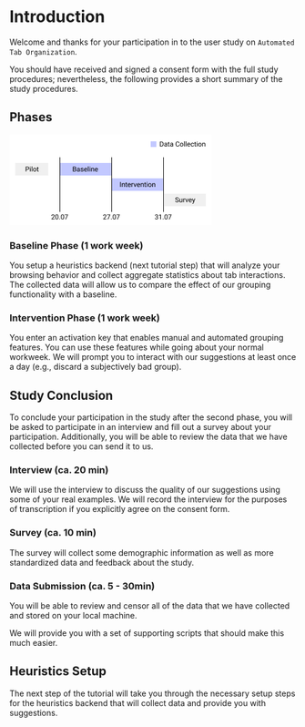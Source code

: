 # Introduction

Welcome and thanks for your participation in to the user study on `Automated Tab Organization`.

You should have received and signed a consent form with the full study procedures; nevertheless, the following provides a short summary of the study procedures.

## Phases

![procedures.png](procedures.png)

### Baseline Phase (1 work week)

You setup a heuristics backend (next tutorial step) that will analyze your browsing behavior and collect aggregate statistics about tab interactions. The collected data will allow us to compare the effect of our grouping functionality with a baseline.

### Intervention Phase (1 work week)

You enter an activation key that enables manual and automated grouping features. You can use these features while going about your normal workweek. We will prompt you to interact with our suggestions at least once a day (e.g., discard a subjectively bad group).

## Study Conclusion

To conclude your participation in the study after the second phase, you will be asked to participate in an interview and fill out a survey about your participation. Additionally, you will be able to review the data that we have collected before you can send it to us.

### Interview (ca. 20 min)

We will use the interview to discuss the quality of our suggestions using some of your real examples. We will record the interview for the purposes of transcription if you explicitly agree on the consent form.

### Survey (ca. 10 min)

The survey will collect some demographic information as well as more standardized data and feedback about the study.

### Data Submission (ca. 5 - 30min)

You will be able to review and censor all of the data that we have collected and stored on your local machine.

We will provide you with a set of supporting scripts that should make this much easier.

## Heuristics Setup

The next step of the tutorial will take you through the necessary setup steps for the heuristics backend that will collect data and provide you with suggestions.

